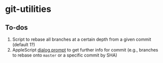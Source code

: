 # git-utilities

<!--
## Install

```shell
npm i git-utilities
```
-->

## To-dos

1. Script to rebase all branches at a certain depth from a given commit (default 1?)
  1. AppleScript [dialog prompt](https://developer.apple.com/library/archive/documentation/LanguagesUtilities/Conceptual/MacAutomationScriptingGuide/PromptforText.html#//apple_ref/doc/uid/TP40016239-CH80-SW1) to get further info for commit (e.g., branches to rebase
    onto `master` or a specific commit by SHA)
